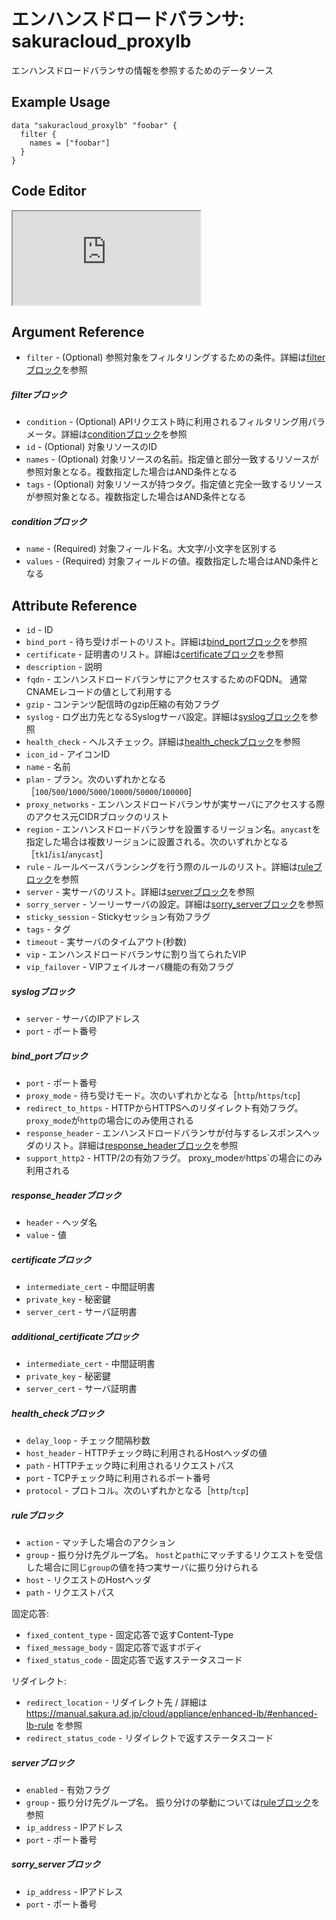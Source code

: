 # エンハンスドロードバランサ: sakuracloud_proxylb

エンハンスドロードバランサの情報を参照するためのデータソース

## Example Usage

```hcl
data "sakuracloud_proxylb" "foobar" {
  filter {
    names = ["foobar"]
  }
}
```

<div class="editor">

<h2>Code Editor</h2>

<iframe src="https://zouen-alpha.usacloud.jp/#data/proxylb"></iframe>

</div>


## Argument Reference

* `filter` - (Optional) 参照対象をフィルタリングするための条件。詳細は[filterブロック](#filter)を参照 

##### filterブロック

* `condition` - (Optional) APIリクエスト時に利用されるフィルタリング用パラメータ。詳細は[conditionブロック](#condition)を参照  
* `id` - (Optional) 対象リソースのID 
* `names` - (Optional) 対象リソースの名前。指定値と部分一致するリソースが参照対象となる。複数指定した場合はAND条件となる  
* `tags` - (Optional) 対象リソースが持つタグ。指定値と完全一致するリソースが参照対象となる。複数指定した場合はAND条件となる

##### conditionブロック

* `name` - (Required) 対象フィールド名。大文字/小文字を区別する  
* `values` - (Required) 対象フィールドの値。複数指定した場合はAND条件となる


## Attribute Reference

* `id` - ID
* `bind_port` - 待ち受けポートのリスト。詳細は[bind_portブロック](#bind_port)を参照
* `certificate` - 証明書のリスト。詳細は[certificateブロック](#certificate)を参照
* `description` - 説明
* `fqdn` - エンハンスドロードバランサにアクセスするためのFQDN。 通常CNAMEレコードの値として利用する
* `gzip` - コンテンツ配信時のgzip圧縮の有効フラグ
* `syslog` - ログ出力先となるSyslogサーバ設定。詳細は[syslogブロック](#syslog)を参照
* `health_check` - ヘルスチェック。詳細は[health_checkブロック](#health_check)を参照
* `icon_id` - アイコンID
* `name` - 名前
* `plan` - プラン。次のいずれかとなる［`100`/`500`/`1000`/`5000`/`10000`/`50000`/`100000`]
* `proxy_networks` - エンハンスドロードバランサが実サーバにアクセスする際のアクセス元CIDRブロックのリスト
* `region` - エンハンスドロードバランサを設置するリージョン名。`anycast`を指定した場合は複数リージョンに設置される。次のいずれかとなる［`tk1`/`is1`/`anycast`]
* `rule` - ルールベースバランシングを行う際のルールのリスト。詳細は[ruleブロック](#rule)を参照
* `server` - 実サーバのリスト。詳細は[serverブロック](#server)を参照
* `sorry_server` - ソーリーサーバの設定。詳細は[sorry_serverブロック](#sorry_server)を参照
* `sticky_session` - Stickyセッション有効フラグ
* `tags` - タグ
* `timeout` - 実サーバのタイムアウト(秒数)
* `vip` - エンハンスドロードバランサに割り当てられたVIP
* `vip_failover` - VIPフェイルオーバ機能の有効フラグ

##### syslogブロック

* `server` - サーバのIPアドレス
* `port` - ポート番号

##### bind_portブロック

* `port` - ポート番号
* `proxy_mode` - 待ち受けモード。次のいずれかとなる［`http`/`https`/`tcp`]
* `redirect_to_https` - HTTPからHTTPSへのリダイレクト有効フラグ。 `proxy_mode`が`http`の場合にのみ使用される
* `response_header` - エンハンスドロードバランサが付与するレスポンスヘッダのリスト。詳細は[response_headerブロック](#response_header)を参照
* `support_http2` - HTTP/2の有効フラグ。 proxy_mode`が`https`の場合にのみ利用される

##### response_headerブロック

* `header` - ヘッダ名
* `value` - 値

##### certificateブロック

* `intermediate_cert` - 中間証明書
* `private_key` - 秘密鍵
* `server_cert` - サーバ証明書

##### additional_certificateブロック

* `intermediate_cert` - 中間証明書
* `private_key` - 秘密鍵
* `server_cert` - サーバ証明書

##### health_checkブロック

* `delay_loop` - チェック間隔秒数 
* `host_header` - HTTPチェック時に利用されるHostヘッダの値
* `path` - HTTPチェック時に利用されるリクエストパス
* `port` - TCPチェック時に利用されるポート番号
* `protocol` - プロトコル。次のいずれかとなる［`http`/`tcp`]

##### ruleブロック

* `action` - マッチした場合のアクション
* `group` - 振り分け先グループ名。 `host`と`path`にマッチするリクエストを受信した場合に同じ`group`の値を持つ実サーバに振り分けられる
* `host` - リクエストのHostヘッダ
* `path` - リクエストパス

固定応答:
* `fixed_content_type` - 固定応答で返すContent-Type
* `fixed_message_body` - 固定応答で返すボディ
* `fixed_status_code` - 固定応答で返すステータスコード

リダイレクト:
* `redirect_location` - リダイレクト先 / 詳細は https://manual.sakura.ad.jp/cloud/appliance/enhanced-lb/#enhanced-lb-rule を参照
* `redirect_status_code` - リダイレクトで返すステータスコード



##### serverブロック

* `enabled` - 有効フラグ
* `group` - 振り分け先グループ名。 振り分けの挙動については[ruleブロック](#rule)を参照
* `ip_address` - IPアドレス
* `port` - ポート番号

##### sorry_serverブロック

* `ip_address` - IPアドレス
* `port` - ポート番号


